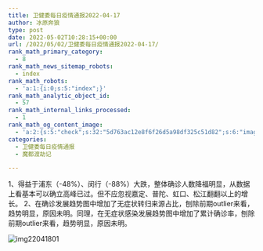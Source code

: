 ```yaml
---
title: 卫健委每日疫情通报2022-04-17
author: 冰原奔狼
type: post
date: 2022-05-02T10:28:15+00:00
url: /2022/05/02/卫健委每日疫情通报2022-04-17/
rank_math_primary_category:
  - 8
rank_math_news_sitemap_robots:
  - index
rank_math_robots:
  - 'a:1:{i:0;s:5:"index";}'
rank_math_analytic_object_id:
  - 57
rank_math_internal_links_processed:
  - 1
rank_math_og_content_image:
  - 'a:2:{s:5:"check";s:32:"5d763ac12e8f6f26d5a98df325c51d82";s:6:"images";a:0:{}}'
categories:
  - 卫健委每日疫情通报
  - 魔都渡劫记

---
```

1、得益于浦东（-48%）、闵行（-88%）大跌，整体确诊人数降福明显，从数据上看基本可以确立高峰已过。但不应忽视嘉定、普陀、虹口、松江翻翻以上的增长。
2、在确诊发展趋势图中增加了无症状转归来源占比，刨除前期outlier来看，趋势明显，原因未明。同理，在无症状感染发展趋势图中增加了累计确诊率，刨除前期outlier来看，趋势明显，原因未明。

<img decoding="async" src="https://i0.wp.com/s2.loli.net/2022/05/02/bHzeRg3cqSrXwfv.jpg?w=640&#038;ssl=1" alt="img22041801" data-recalc-dims="1" />
